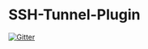 # SSH-Tunnel-Plugin

[![Gitter](https://badges.gitter.im/SSH-Tunnel-Plugin-for-Boardies-MySQL-Manager1/Lobby.svg)](https://gitter.im/SSH-Tunnel-Plugin-for-Boardies-MySQL-Manager1/Lobby?utm_source=badge&utm_medium=badge&utm_campaign=pr-badge&utm_content=badge)